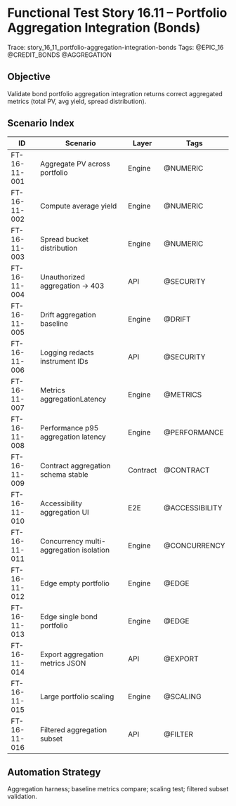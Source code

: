 # Functional Test Story 16.11 – Portfolio Aggregation Integration (Bonds)

Trace: story_16_11_portfolio-aggregation-integration-bonds
Tags: @EPIC_16 @CREDIT_BONDS @AGGREGATION

## Objective
Validate bond portfolio aggregation integration returns correct aggregated metrics (total PV, avg yield, spread distribution).

## Scenario Index
| ID | Scenario | Layer | Tags |
|----|----------|-------|------|
| FT-16-11-001 | Aggregate PV across portfolio | Engine | @NUMERIC |
| FT-16-11-002 | Compute average yield | Engine | @NUMERIC |
| FT-16-11-003 | Spread bucket distribution | Engine | @NUMERIC |
| FT-16-11-004 | Unauthorized aggregation -> 403 | API | @SECURITY |
| FT-16-11-005 | Drift aggregation baseline | Engine | @DRIFT |
| FT-16-11-006 | Logging redacts instrument IDs | API | @SECURITY |
| FT-16-11-007 | Metrics aggregationLatency | Engine | @METRICS |
| FT-16-11-008 | Performance p95 aggregation latency | Engine | @PERFORMANCE |
| FT-16-11-009 | Contract aggregation schema stable | Contract | @CONTRACT |
| FT-16-11-010 | Accessibility aggregation UI | E2E | @ACCESSIBILITY |
| FT-16-11-011 | Concurrency multi-aggregation isolation | Engine | @CONCURRENCY |
| FT-16-11-012 | Edge empty portfolio | Engine | @EDGE |
| FT-16-11-013 | Edge single bond portfolio | Engine | @EDGE |
| FT-16-11-014 | Export aggregation metrics JSON | API | @EXPORT |
| FT-16-11-015 | Large portfolio scaling | Engine | @SCALING |
| FT-16-11-016 | Filtered aggregation subset | API | @FILTER |

## Automation Strategy
Aggregation harness; baseline metrics compare; scaling test; filtered subset validation.
